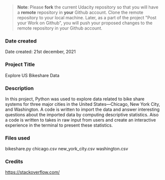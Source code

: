 >**Note**: Please **fork** the current Udacity repository so that you will have a **remote** repository in **your** Github account. Clone the remote repository to your local machine. Later, as a part of the project "Post your Work on Github", you will push your proposed changes to the remote repository in your Github account.

### Date created
Date created: 21st december, 2021

### Project Title
Explore US Bikeshare Data

### Description
In this project, Python was used to explore data related to bike share systems for three major cities in the United States—Chicago, New York City, and Washington. A code is written to import the data and answer interesting questions about the imported data by computing descriptive statistics. Aiso a code is written to takes in raw input from users and create an interactive experience in the terminal to present these statistics.

### Files used
bikeshare.py
chicago.csv
new_york_city.csv
washington.csv

### Credits
https://stackoverflow.com/

